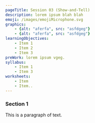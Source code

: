 ```yaml
---
pageTitle: Session 03 (Show-and-Tell)
description: lorem ipsum blah blah
emoji: /images/emojiMicrophone.svg
graphics:
    - {alt: "aferfa", src: "asfdgeg"}
    - {alt: "aferfa", src: "asfdgeg"}
learningObjectives:
    - Item 1
    - Item 2
    - Item 3
preWork: lorem ipsum vgeg.
syllabus:
    - Item 1
    - Item 3
worksheets:
    - Item
    - Item..
---
```


### Section 1
This is a paragraph of text.